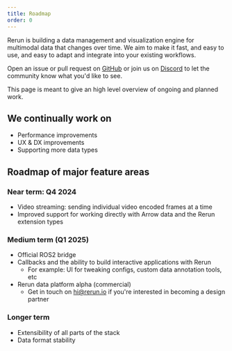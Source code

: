 ```yaml
---
title: Roadmap
order: 0
---
```

Rerun is building a data management and visualization engine for multimodal data that changes over time.
We aim to make it fast, and easy to use, and easy to adapt and integrate into your existing workflows.

Open an issue or pull request on [GitHub](https://github.com/rerun-io/rerun) or join us on [Discord](https://discord.gg/PXtCgFBSmH) to let the community know what you'd like to see.


This page is meant to give an high level overview of ongoing and planned work.

## We continually work on
- Performance improvements
- UX & DX improvements
- Supporting more data types

## Roadmap of major feature areas

### Near term: Q4 2024
- Video streaming: sending individual video encoded frames at a time
- Improved support for working directly with Arrow data and the Rerun extension types

### Medium term (Q1 2025)
- Official ROS2 bridge
- Callbacks and the ability to build interactive applications with Rerun
    - For example: UI for tweaking configs, custom data annotation tools, etc
- Rerun data platform alpha (commercial)
    - Get in touch on hi@rerun.io if you're interested in becoming a design partner

### Longer term
- Extensibility of all parts of the stack
- Data format stability

